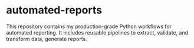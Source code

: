 # automated-reports
This repository contains my production-grade Python workflows for automated reporting. It includes reusable pipelines to extract, validate, and transform data, generate reports.
